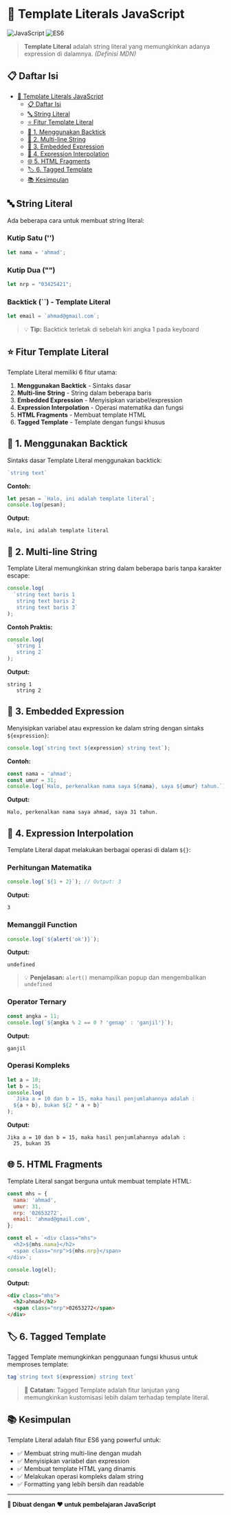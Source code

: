 # 📝 Template Literals JavaScript

![JavaScript](https://img.shields.io/badge/JavaScript-F7DF1E?style=for-the-badge&logo=javascript&logoColor=black)
![ES6](https://img.shields.io/badge/ES6+-4CAF50?style=for-the-badge)

> **Template Literal** adalah string literal yang memungkinkan adanya expression di dalamnya. *(Definisi MDN)*

## 📋 Daftar Isi

- [📝 Template Literals JavaScript](#-template-literals-javascript)
  - [📋 Daftar Isi](#-daftar-isi)
  - [🔤 String Literal](#-string-literal)
  - [⭐ Fitur Template Literal](#-fitur-template-literal)
  - [🎯 1. Menggunakan Backtick](#-1-menggunakan-backtick)
  - [📄 2. Multi-line String](#-2-multi-line-string)
  - [🔧 3. Embedded Expression](#-3-embedded-expression)
  - [🧮 4. Expression Interpolation](#-4-expression-interpolation)
  - [🌐 5. HTML Fragments](#-5-html-fragments)
  - [🏷️ 6. Tagged Template](#-6-tagged-template)
  - [📚 Kesimpulan](#-kesimpulan)

## 🔤 String Literal

Ada beberapa cara untuk membuat string literal:

### Kutip Satu ('')
```javascript
let nama = 'ahmad';
```

### Kutip Dua ("")
```javascript
let nrp = "03425421";
```

### Backtick (``) - Template Literal
```javascript
let email = `ahmad@gmail.com`;
```

> 💡 **Tip:** Backtick terletak di sebelah kiri angka 1 pada keyboard

## ⭐ Fitur Template Literal

Template Literal memiliki 6 fitur utama:

1. **Menggunakan Backtick** - Sintaks dasar
2. **Multi-line String** - String dalam beberapa baris
3. **Embedded Expression** - Menyisipkan variabel/expression
4. **Expression Interpolation** - Operasi matematika dan fungsi
5. **HTML Fragments** - Membuat template HTML
6. **Tagged Template** - Template dengan fungsi khusus

## 🎯 1. Menggunakan Backtick

Sintaks dasar Template Literal menggunakan backtick:

```javascript
`string text`
```

**Contoh:**
```javascript
let pesan = `Halo, ini adalah template literal`;
console.log(pesan);
```

**Output:**
```
Halo, ini adalah template literal
```

## 📄 2. Multi-line String

Template Literal memungkinkan string dalam beberapa baris tanpa karakter escape:

```javascript
console.log(
  `string text baris 1
   string text baris 2
   string text baris 3`
);
```

**Contoh Praktis:**
```javascript
console.log(
  `string 1
   string 2`
);
```

**Output:**
```
string 1
   string 2
```

## 🔧 3. Embedded Expression

Menyisipkan variabel atau expression ke dalam string dengan sintaks `${expression}`:

```javascript
console.log(`string text ${expression} string text`);
```

**Contoh:**
```javascript
const nama = 'ahmad';
const umur = 31;
console.log(`Halo, perkenalkan nama saya ${nama}, saya ${umur} tahun.`);
```

**Output:**
```
Halo, perkenalkan nama saya ahmad, saya 31 tahun.
```

## 🧮 4. Expression Interpolation

Template Literal dapat melakukan berbagai operasi di dalam `${}`:

### Perhitungan Matematika
```javascript
console.log(`${1 + 2}`); // Output: 3
```

**Output:**
```
3
```

### Memanggil Function
```javascript
console.log(`${alert('ok')}`);
```

**Output:**
```
undefined
```
> 💡 **Penjelasan:** `alert()` menampilkan popup dan mengembalikan `undefined`

### Operator Ternary
```javascript
const angka = 11;
console.log(`${angka % 2 == 0 ? 'genap' : 'ganjil'}`);
```

**Output:**
```
ganjil
```

### Operasi Kompleks
```javascript
let a = 10;
let b = 15;
console.log(
  `Jika a = 10 dan b = 15, maka hasil penjumlahannya adalah : 
  ${a + b}, bukan ${2 * a + b}`
);
```

**Output:**
```
Jika a = 10 dan b = 15, maka hasil penjumlahannya adalah : 
  25, bukan 35
```

## 🌐 5. HTML Fragments

Template Literal sangat berguna untuk membuat template HTML:

```javascript
const mhs = {
  nama: 'ahmad',
  umur: 31,
  nrp: '02653272',
  email: 'ahmad@gmail.com',
};

const el = `<div class="mhs">
  <h2>${mhs.nama}</h2>
  <span class="nrp">${mhs.nrp}</span>
</div>`;

console.log(el);
```

**Output:**
```html
<div class="mhs">
  <h2>ahmad</h2>
  <span class="nrp">02653272</span>
</div>
```

## 🏷️ 6. Tagged Template

Tagged Template memungkinkan penggunaan fungsi khusus untuk memproses template:

```javascript
tag`string text ${expression} string text`
```

> 📌 **Catatan:** Tagged Template adalah fitur lanjutan yang memungkinkan kustomisasi lebih dalam terhadap template literal.

## 📚 Kesimpulan

Template Literal adalah fitur ES6 yang powerful untuk:
- ✅ Membuat string multi-line dengan mudah
- ✅ Menyisipkan variabel dan expression
- ✅ Membuat template HTML yang dinamis
- ✅ Melakukan operasi kompleks dalam string
- ✅ Formatting yang lebih bersih dan readable

---

**📝 Dibuat dengan ❤️ untuk pembelajaran JavaScript**

